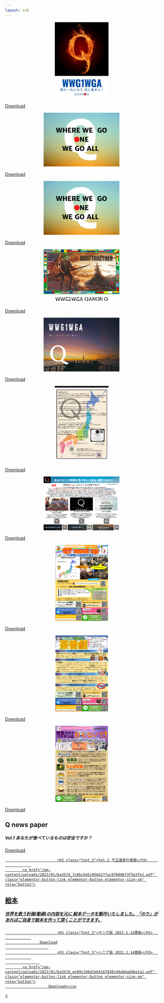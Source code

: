 ```yaml
---
layout: sub
---
```

<div class="postcard">
    <div class="box">
    <div class="imga" style="text-align:center;">
    <img src="images/post1.jpg"></div><p class="but"><a href="https://www.qajf.epizy.com/?page_id=1539"><span>Download</span></a></p></div>
    <div class="box">
    <div class="imga" style="text-align:center;">
    <img src="images/post2.jpg"></div><p class="but"><a href="https://www.qajf.epizy.com/?page_id=1540"><span>Download</span></a></p></div>
    <div class="box">
    <div class="imga" style="text-align:center;">
    <img src="images/post3.jpg"></div><p class="but"><a href="https://www.qajf.epizy.com/?page_id=1541"><span>Download</span></a></p></div>
    <div class="box">
    <div class="imga" style="text-align:center;">
    <img src="images/post4.jpg"></div><p class="but"><a href="https://www.qajf.epizy.com/?page_id=1623"><span>Download</span></a></p></div>
    <div class="box">
    <div class="imga" style="text-align:center;">
    <img src="images/post5.jpg"></div><p class="but"><a href="https://www.qajf.epizy.com/?page_id=1626"><span>Download</span></a></p></div>
<div class="postcard">
    <div class="box">
    <div class="imga" style="text-align:center;">
    <img src="images/flyer1.jpg"></div><p class="but"><a href="https://www.qajf.epizy.com/?page_id=1636"><span>Download</span></a></p></div>
    <div class="box">
    <div class="imga" style="text-align:center;">
    <img src="images/flyer2.jpg"></div><p class="but"><a href="https://www.qajf.epizy.com/?page_id=1642"><span>Download</span></a></p></div>
    <div class="box">
    <div class="imga" style="text-align:center;">
    <img src="images/flyer3.jpg"></div><p class="but"><a href="/https://www.qajf.epizy.com/?page_id=1642"><span>Download</span></a></p></div>
	<div class="box">
    <div class="imga" style="text-align:center;">
    <img src="images/flyer4.jpg"></div><p class="but"><a href="https://www.qajf.epizy.com/?page_id=1638"><span>Download</span></a></p></div>
    <div class="box">
    <div class="imga" style="text-align:center;">
    <img src="images/flyer5.jpg"></div><p class="but"><a href="/https://www.qajf.epizy.com/?page_id=1640"><span>Download</span></a></p></div>
    			<h2 class="elementor-heading-title elementor-size-default"><strong>Q news paper</strong></h2>		
							<h5 class="font_5">Vol.1 あなたが食べているものは安全ですか？</h5>								<a href="/wp-content/uploads/2022/01/ba357d_aef06d95d3f14ab0a85fef2d01ed3a3d1.pdf" class="elementor-button-link elementor-button elementor-size-sm" role="button">
						Download
		
							<h5 class="font_5">Vol.2 不正選挙の実態</h5>						
				
			<a href="/wp-content/uploads/2022/01/ba357d_7c0bcb45c056427fac87660bf3f5e3fe1.pdf" class="elementor-button-link elementor-button elementor-size-sm" role="button">
						
<h2><strong>絵本</strong></h2>

<h5 class="font_5">世界を救う計画(動画)の内容を元に 絵本データを製作いたしました。「のり」があればご自身で絵本を作って頂くことができます。</h5>

							<h5 class="font_5">ヤング版 2021.1.14更新</h5>						
				
					Download
						
							<h5 class="font_5">シニア版 2021.1.14更新</h5>						
				
					
			<a href="/wp-content/uploads/2022/01/ba357d_ee99c24642e64167838cd4ab6addbe1a1.pdf" class="elementor-button-link elementor-button elementor-size-sm" role="button">
						Download<</a>
		
<
